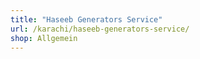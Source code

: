 ```yaml
---
title: "Haseeb Generators Service"
url: /karachi/haseeb-generators-service/
shop: Allgemein
---
```

